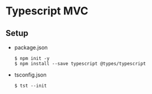 # Typescript MVC

## Setup

- package.json

    ```
    $ npm init -y
    $ npm install --save typescript @types/typescript
    ```

- tsconfig.json

    ```
    $ tst --init
    ```